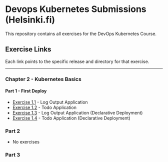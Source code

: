 # Devops Kubernetes Submissions (Helsinki.fi)

This repository contains all exercises for the DevOps Kubernetes Course.

## Exercise Links

Each link points to the specific release and directory for that exercise.

---
### Chapter 2 - Kubernetes Basics
#### Part 1 - First Deploy
 - [Exercise 1.1](https://github.com/michaelangelovalente/devops-kubernetes-submissions/tree/1.1/Chapter-2/Part-1/e-1.01/log_output) - Log Output Application
 - [Exercise 1.2](https://github.com/michaelangelovalente/devops-kubernetes-submissions/tree/1.2/Chapter-2/Part-1/e-1.02/todo_app) - Todo Application
 - [Exercise 1.3](https://github.com/michaelangelovalente/devops-kubernetes-submissions/tree/1.3/Chapter-2/Part-1/e-1.03/log_output) - Log Output Application (Declarative Deployment)
 - [Exercise 1.4]() - Todo Application (Declarative Deployment)

### Part 2
 - No exercises

### Part 3
<!-- - [Exercise 2.1](https://github.com/YOUR_USERNAME/kubernetes-course-exercises/releases/tag/2.1) - [Description] -->

